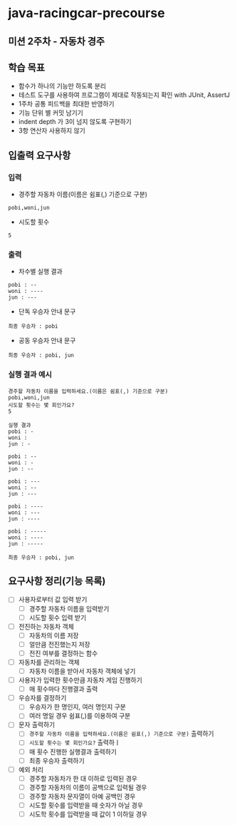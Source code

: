 # java-racingcar-precourse
## 미션 2주차 - 자동차 경주

## 학습 목표
- 함수가 하나의 기능만 하도록 분리
- 테스트 도구를 사용하여 프로그램이 제대로 작동되는지 확인 with JUnit, AssertJ
- 1주차 공통 피드백을 최대한 반영하기
- 기능 단위 별 커밋 남기기
- indent depth 가 3이 넘지 않도록 구현하기
- 3항 연산자 사용하지 않기

## 입출력 요구사항
### 입력
- 경주할 자동차 이름(이름은 쉼표(,) 기준으로 구분)
```angular2html
pobi,woni,jun
```
- 시도할 횟수
```angular2html
5
```

### 출력
- 차수별 실행 결과
```angular2html
pobi : --
woni : ----
jun : ---
```
- 단독 우승자 안내 문구
```angular2html
최종 우승자 : pobi
```
- 공동 우승자 안내 문구
```angular2html
최종 우승자 : pobi, jun
```
### 실행 결과 예시
```angular2html
경주할 자동차 이름을 입력하세요.(이름은 쉼표(,) 기준으로 구분)
pobi,woni,jun
시도할 횟수는 몇 회인가요?
5

실행 결과
pobi : -
woni : 
jun : -

pobi : --
woni : -
jun : --

pobi : ---
woni : --
jun : ---

pobi : ----
woni : ---
jun : ----

pobi : -----
woni : ----
jun : -----

최종 우승자 : pobi, jun
```

## 요구사항 정리(기능 목록)
- [ ] 사용자로부터 값 입력 받기
  - [ ] 경주할 자동차 이름을 입력받기
  - [ ] 시도할 횟수 입력 받기
- [ ] 전진하는 자동차 객체
  - [ ] 자동차의 이름 저장
  - [ ] 얼만큼 전진했는지 저장
  - [ ] 전진 여부를 결정하는 함수
- [ ] 자동차를 관리하는 객체
  - [ ] 자동차 이름을 받아서 자동차 객체에 넣기
- [ ] 사용자가 입력한 횟수만큼 자동차 게임 진행하기
  - [ ] 매 횟수마다 진행결과 출력
- [ ] 우승자를 결정하기
  - [ ] 우승자가 한 명인지, 여러 명인지 구분
  - [ ] 여러 명일 경우 쉼표(,)를 이용하여 구분
- [ ] 문자 출력하기
  - [ ] ```경주할 자동차 이름을 입력하세요.(이름은 쉼표(,) 기준으로 구분)``` 출력하기
  - [ ] ```시도할 횟수는 몇 회인가요?``` 출력하ㅣ
  - [ ] 매 횟수 진행한 실행결과 출력하기
  - [ ] 최종 우승자 출력하기
- [ ] 예외 처리
  - [ ] 경주할 자동차가 한 대 이하로 입력된 경우
  - [ ] 경주할 자동차의 이름이 공백으로 입력될 경우
  - [ ] 경주할 자동차 문자열이 아예 공백인 경우
  - [ ] 시도할 횟수를 입력받을 때 숫자가 아닐 경우
  - [ ] 시도학 횟수를 입력받을 때 값이 1 이하일 경우